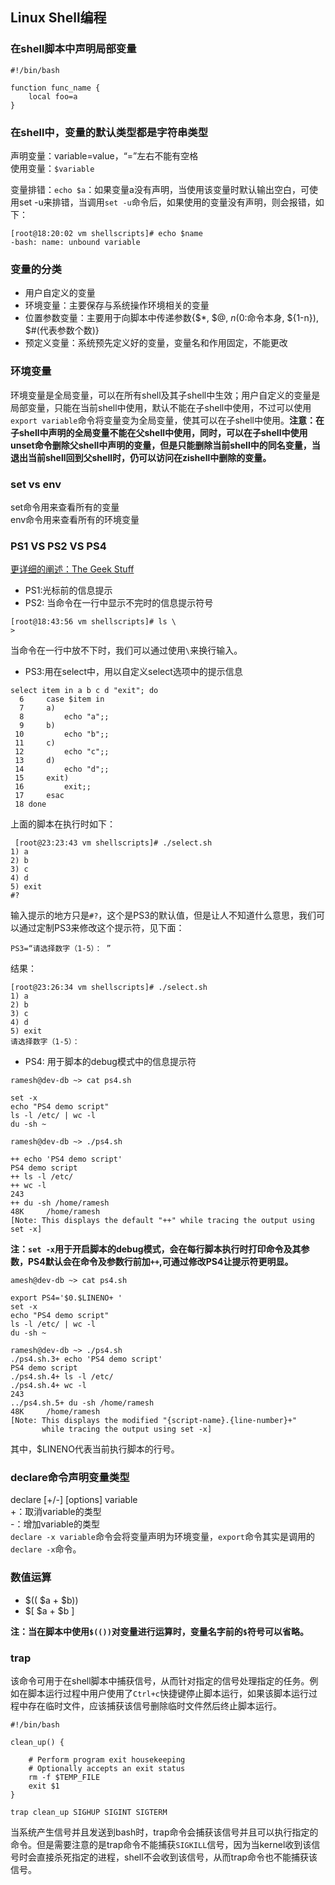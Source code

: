 ## Linux Shell编程

### 在shell脚本中声明局部变量

```shell
#!/bin/bash

function func_name {
	local foo=a
}
```

### 在shell中，变量的默认类型都是字符串类型

声明变量：variable=value，“=”左右不能有空格  
使用变量：```$variable```

变量排错：```echo $a```：如果变量a没有声明，当使用该变量时默认输出空白，可使用set -u来排错，当调用```set -u```命令后，如果使用的变量没有声明，则会报错，如下：

```
[root@18:20:02 vm shellscripts]# echo $name
-bash: name: unbound variable
```

### 变量的分类

* 用户自定义的变量
* 环境变量：主要保存与系统操作环境相关的变量
* 位置参数变量：主要用于向脚本中传递参数{$*, $@, $n($0:命令本身, ${1-n}), $#(代表参数个数)}
* 预定义变量：系统预先定义好的变量，变量名和作用固定，不能更改

### 环境变量

环境变量是全局变量，可以在所有shell及其子shell中生效；用户自定义的变量是局部变量，只能在当前shell中使用，默认不能在子shell中使用，不过可以使用```export variable```命令将变量变为全局变量，使其可以在子shell中使用。**注意：在子shell中声明的全局变量不能在父shell中使用，同时，可以在子shell中使用unset命令删除父shell中声明的变量，但是只能删除当前shell中的同名变量，当退出当前shell回到父shell时，仍可以访问在zishell中删除的变量。**

### set vs env

set命令用来查看所有的变量  
env命令用来查看所有的环境变量

### PS1 VS PS2 VS PS4

[更详细的阐述：The Geek Stuff](http://www.thegeekstuff.com/2008/09/bash-shell-take-control-of-ps1-ps2-ps3-ps4-and-prompt_command/)

* PS1:光标前的信息提示
* PS2: 当命令在一行中显示不完时的信息提示符号

```
[root@18:43:56 vm shellscripts]# ls \
>
```
当命令在一行中放不下时，我们可以通过使用```\```来换行输入。

* PS3:用在select中，用以自定义select选项中的提示信息

```
select item in a b c d "exit"; do
  6     case $item in
  7     a)
  8         echo "a";;
  9     b)
 10         echo "b";;
 11     c)
 12         echo "c";;
 13     d)
 14         echo "d";;
 15     exit)
 16         exit;;
 17     esac
 18 done
```

上面的脚本在执行时如下：
 
```
 [root@23:23:43 vm shellscripts]# ./select.sh
1) a
2) b
3) c
4) d
5) exit
#?
```
输入提示的地方只是```#?```，这个是PS3的默认值，但是让人不知道什么意思，我们可以通过定制PS3来修改这个提示符，见下面：

```
PS3=“请选择数字（1-5）： ”
```

结果：

```
[root@23:26:34 vm shellscripts]# ./select.sh
1) a
2) b
3) c
4) d
5) exit
请选择数字（1-5）： 
```

* PS4: 用于脚本的debug模式中的信息提示符

```
ramesh@dev-db ~> cat ps4.sh

set -x
echo "PS4 demo script"
ls -l /etc/ | wc -l
du -sh ~

ramesh@dev-db ~> ./ps4.sh

++ echo 'PS4 demo script'
PS4 demo script
++ ls -l /etc/
++ wc -l
243
++ du -sh /home/ramesh
48K     /home/ramesh
[Note: This displays the default "++" while tracing the output using set -x]
```

**注：```set -x```用于开启脚本的debug模式，会在每行脚本执行时打印命令及其参数，PS4默认会在命令及参数行前加```++```,可通过修改PS4让提示符更明显。**

```
amesh@dev-db ~> cat ps4.sh

export PS4='$0.$LINENO+ '
set -x
echo "PS4 demo script"
ls -l /etc/ | wc -l
du -sh ~

ramesh@dev-db ~> ./ps4.sh
./ps4.sh.3+ echo 'PS4 demo script'
PS4 demo script
./ps4.sh.4+ ls -l /etc/
./ps4.sh.4+ wc -l
243
../ps4.sh.5+ du -sh /home/ramesh
48K     /home/ramesh
[Note: This displays the modified "{script-name}.{line-number}+"
       while tracing the output using set -x]
```

其中，\$LINENO代表当前执行脚本的行号。

### declare命令声明变量类型

declare [+/-] [options] variable  
+：取消variable的类型  
-：增加variable的类型  
```declare -x variable```命令会将变量声明为环境变量，```export```命令其实是调用的```declare -x```命令。

### 数值运算

* $(( $a + $b))
* $[ $a + $b ]

**注：当在脚本中使用```$(())```对变量进行运算时，变量名字前的```$```符号可以省略。**

### trap

该命令可用于在shell脚本中捕获信号，从而针对指定的信号处理指定的任务。例如在脚本运行过程中用户使用了```Ctrl+c```快捷键停止脚本运行，如果该脚本运行过程中存在临时文件，应该捕获该信号删除临时文件然后终止脚本运行。

```shell
#!/bin/bash

clean_up() {

	# Perform program exit housekeeping
	# Optionally accepts an exit status
	rm -f $TEMP_FILE
	exit $1
}

trap clean_up SIGHUP SIGINT SIGTERM
```

当系统产生信号并且发送到bash时，trap命令会捕获该信号并且可以执行指定的命令。但是需要注意的是trap命令不能捕获```SIGKILL```信号，因为当kernel收到该信号时会直接杀死指定的进程，shell不会收到该信号，从而trap命令也不能捕获该信号。